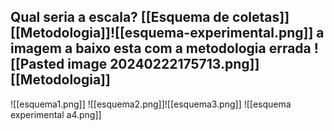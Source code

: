 
Qual seria a escala?
[[Esquema de coletas]]
[[Metodologia]]![[esquema-experimental.png]]
a imagem a baixo esta com a metodologia errada
![[Pasted image 20240222175713.png]]
[[Metodologia]]
--------------------------------------------------------------------------------------

![[esquema1.png]]
![[esquema2.png]]![[esquema3.png]]
![[esquema experimental a4.png]]
